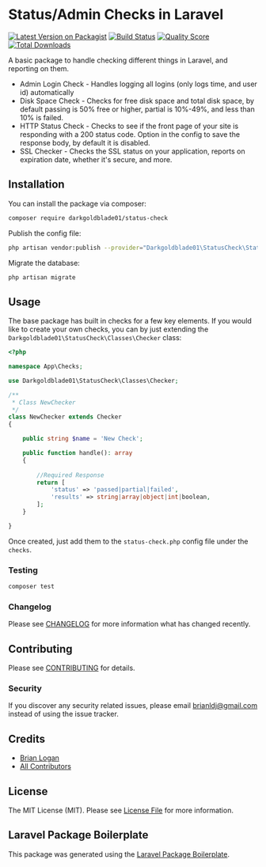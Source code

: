 # Status/Admin Checks in Laravel

[![Latest Version on Packagist](https://img.shields.io/packagist/v/darkgoldblade01/status-check.svg?style=flat-square)](https://packagist.org/packages/darkgoldblade01/status-check)
[![Build Status](https://img.shields.io/travis/com/darkgoldblade01/status-check/master.svg?style=flat-square)](https://travis-ci.org/darkgoldblade01/status-check)
[![Quality Score](https://img.shields.io/scrutinizer/g/darkgoldblade01/status-check.svg?style=flat-square)](https://scrutinizer-ci.com/g/darkgoldblade01/status-check)
[![Total Downloads](https://img.shields.io/packagist/dt/darkgoldblade01/status-check.svg?style=flat-square)](https://packagist.org/packages/darkgoldblade01/status-check)

A basic package to handle checking different things in Laravel, and reporting on them.

 - Admin Login Check - Handles logging all logins (only logs time, and user id) automatically
 - Disk Space Check - Checks for free disk space and total disk space, by default passing is 50% free or higher, partial is 10%-49%, and less than 10% is failed.
 - HTTP Status Check - Checks to see if the front page of your site is responding with a 200 status code. Option in the config to save the response body, by default it is disabled.
 - SSL Checker - Checks the SSL status on your application, reports on expiration date, whether it's secure, and more.

## Installation

You can install the package via composer:

```bash
composer require darkgoldblade01/status-check
```

Publish the config file:
```bash
php artisan vendor:publish --provider="Darkgoldblade01\StatusCheck\StatusCheckServiceProvider"
```

Migrate the database:
```bash
php artisan migrate
```

## Usage
The base package has built in checks for a few key elements. If you would like to create your own checks, you can by just extending the `Darkgoldblade01\StatusCheck\Classes\Checker` class:
``` php
<?php

namespace App\Checks;

use Darkgoldblade01\StatusCheck\Classes\Checker;

/**
 * Class NewChecker
 */
class NewChecker extends Checker
{

    public string $name = 'New Check';

    public function handle(): array
    {
    
        //Required Response
        return [
            'status' => 'passed|partial|failed',
            'results' => string|array|object|int|boolean,
        ];
    }

}
```

Once created, just add them to the `status-check.php` config file under the `checks`.

### Testing

``` bash
composer test
```

### Changelog

Please see [CHANGELOG](CHANGELOG.md) for more information what has changed recently.

## Contributing

Please see [CONTRIBUTING](CONTRIBUTING.md) for details.

### Security

If you discover any security related issues, please email brianldj@gmail.com instead of using the issue tracker.

## Credits

- [Brian Logan](https://github.com/darkgoldblade01)
- [All Contributors](../../contributors)

## License

The MIT License (MIT). Please see [License File](LICENSE.md) for more information.

## Laravel Package Boilerplate

This package was generated using the [Laravel Package Boilerplate](https://laravelpackageboilerplate.com).